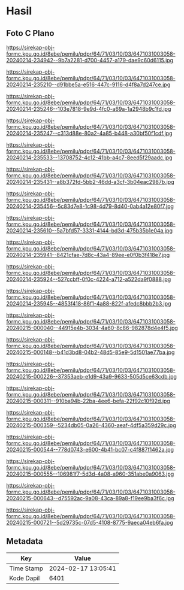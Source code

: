 # Hasil

## Foto C Plano

https://sirekap-obj-formc.kpu.go.id/8ebe/pemilu/pdpr/64/71/03/10/03/6471031003058-20240214-234942--9b7a2281-d700-4457-a179-dae9c60d6115.jpg

https://sirekap-obj-formc.kpu.go.id/8ebe/pemilu/pdpr/64/71/03/10/03/6471031003058-20240214-235210--d91bbe5a-e516-447c-9116-d4f8a7d247ce.jpg

https://sirekap-obj-formc.kpu.go.id/8ebe/pemilu/pdpr/64/71/03/10/03/6471031003058-20240214-235246--103e7818-9e9d-4fc0-a69a-1a2948b9c1fd.jpg

https://sirekap-obj-formc.kpu.go.id/8ebe/pemilu/pdpr/64/71/03/10/03/6471031003058-20240214-235247--c313d88e-80a2-4a85-b448-a30bf50f1cdf.jpg

https://sirekap-obj-formc.kpu.go.id/8ebe/pemilu/pdpr/64/71/03/10/03/6471031003058-20240214-235533--13708752-4c12-41bb-a4c7-8eed5f29aadc.jpg

https://sirekap-obj-formc.kpu.go.id/8ebe/pemilu/pdpr/64/71/03/10/03/6471031003058-20240214-235431--a8b372fd-5bb2-46dd-a3cf-3b04eac2987b.jpg

https://sirekap-obj-formc.kpu.go.id/8ebe/pemilu/pdpr/64/71/03/10/03/6471031003058-20240214-235456--5c83d7e8-1c98-4d79-8d40-0ab4a12e80f7.jpg

https://sirekap-obj-formc.kpu.go.id/8ebe/pemilu/pdpr/64/71/03/10/03/6471031003058-20240214-235610--5a7bfd57-3331-4144-bd3d-475b35b1e04a.jpg

https://sirekap-obj-formc.kpu.go.id/8ebe/pemilu/pdpr/64/71/03/10/03/6471031003058-20240214-235941--8421cfae-7d8c-43a4-89ee-e0f0b3f418e7.jpg

https://sirekap-obj-formc.kpu.go.id/8ebe/pemilu/pdpr/64/71/03/10/03/6471031003058-20240214-235924--527ccbff-0f0c-4224-a712-a522da9f0888.jpg

https://sirekap-obj-formc.kpu.go.id/8ebe/pemilu/pdpr/64/71/03/10/03/6471031003058-20240214-235945--4853f418-86f1-4a88-822f-afedc8bbb2b3.jpg

https://sirekap-obj-formc.kpu.go.id/8ebe/pemilu/pdpr/64/71/03/10/03/6471031003058-20240215-000040--44915e4b-3034-4a60-8c86-982878d4e4f5.jpg

https://sirekap-obj-formc.kpu.go.id/8ebe/pemilu/pdpr/64/71/03/10/03/6471031003058-20240215-000148--b41d3bd8-04b2-48d5-85e9-5d1501ae77ba.jpg

https://sirekap-obj-formc.kpu.go.id/8ebe/pemilu/pdpr/64/71/03/10/03/6471031003058-20240215-000226--37353aeb-e1d9-43a9-9633-505d5ce63cdb.jpg

https://sirekap-obj-formc.kpu.go.id/8ebe/pemilu/pdpr/64/71/03/10/03/6471031003058-20240215-000311--910ba94b-22ba-4ee6-befa-22f92c10f92d.jpg

https://sirekap-obj-formc.kpu.go.id/8ebe/pemilu/pdpr/64/71/03/10/03/6471031003058-20240215-000359--5234db05-0a26-4360-aeaf-4df5a359d29c.jpg

https://sirekap-obj-formc.kpu.go.id/8ebe/pemilu/pdpr/64/71/03/10/03/6471031003058-20240215-000544--778d0743-e600-4b41-bc07-c4f887f1462a.jpg

https://sirekap-obj-formc.kpu.go.id/8ebe/pemilu/pdpr/64/71/03/10/03/6471031003058-20240215-000555--106981f7-5d3d-4a08-a960-351abe0a9063.jpg

https://sirekap-obj-formc.kpu.go.id/8ebe/pemilu/pdpr/64/71/03/10/03/6471031003058-20240215-000643--d75592ac-9a08-43ca-89a8-f19ee9ba3f6c.jpg

https://sirekap-obj-formc.kpu.go.id/8ebe/pemilu/pdpr/64/71/03/10/03/6471031003058-20240215-000721--5d29735c-07d5-4108-8775-9aeca04eb6fa.jpg


## Metadata

| Key        | Value               |
| ---------- | ------------------- |
| Time Stamp | 2024-02-17 13:05:41 |
| Kode Dapil | 6401                |




